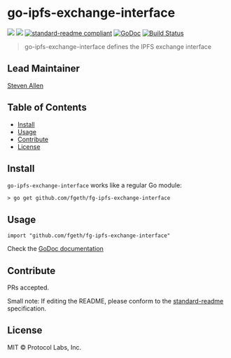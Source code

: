 # go-ipfs-exchange-interface

[![](https://img.shields.io/badge/made%20by-Protocol%20Labs-blue.svg?style=flat-square)](http://ipn.io)
[![](https://img.shields.io/badge/project-IPFS-blue.svg?style=flat-square)](http://ipfs.io/)
[![standard-readme compliant](https://img.shields.io/badge/standard--readme-OK-green.svg?style=flat-square)](https://github.com/RichardLitt/standard-readme)
[![GoDoc](https://godoc.org/github.com/fgeth/fg-ipfs-exchange-interface?status.svg)](https://godoc.org/github.com/fgeth/fg-ipfs-exchange-interface)
[![Build Status](https://travis-ci.org/ipfs/go-ipfs-exchange-interface.svg?branch=master)](https://travis-ci.org/ipfs/go-ipfs-exchange-interface)

> go-ipfs-exchange-interface defines the IPFS exchange interface

## Lead Maintainer

[Steven Allen](https://github.com/Stebalien)

## Table of Contents

- [Install](#install)
- [Usage](#usage)
- [Contribute](#contribute)
- [License](#license)

## Install

`go-ipfs-exchange-interface` works like a regular Go module:

```
> go get github.com/fgeth/fg-ipfs-exchange-interface
```

## Usage

```
import "github.com/fgeth/fg-ipfs-exchange-interface"
```

Check the [GoDoc documentation](https://godoc.org/github.com/fgeth/fg-ipfs-exchange-interface)

## Contribute

PRs accepted.

Small note: If editing the README, please conform to the [standard-readme](https://github.com/RichardLitt/standard-readme) specification.

## License

MIT © Protocol Labs, Inc.
